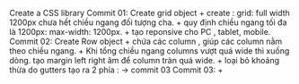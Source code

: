 Create a CSS library
Commit 01: Create grid object
    + create : grid: full width 1200px chưa hết chiều ngang đối tượng cha.
    + quy định chiều ngang tối đa là 1200px: max-width: 1200px.
    + tạo reponsive cho PC , tablet, mobile.
Commit 02: Create Row object
    + chứa các column , giúp các column nằm theo chiều ngang.
    + Khi tổng chiều ngang columns vượt quá wide thì xuống dòng. tạo margin left right âm để column tràn quá wide.
    + loại bỏ khoảng thừa do gutters tạo ra 2 phía : -> commit 03
Commit 03: 
    + 